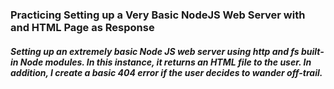 ### Practicing Setting up a Very Basic NodeJS Web Server with and HTML Page as Response

##### Setting up an extremely basic Node JS web server using http and fs built-in Node modules. In this instance, it returns an HTML file to the user. In addition, I create a basic 404 error if the user decides to wander off-trail.